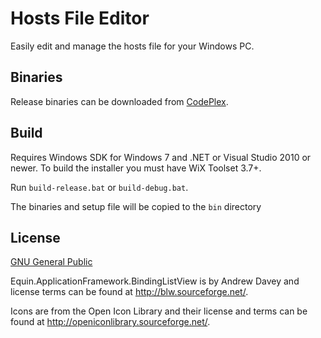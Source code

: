 # Hosts File Editor

Easily edit and manage the hosts file for your Windows PC. 

## Binaries

Release binaries can be downloaded from [CodePlex](http://hostsfileeditor.codeplex.com/).

## Build

Requires Windows SDK for Windows 7 and .NET or Visual Studio 2010 or newer.  To build the installer you must have WiX Toolset 3.7+.

Run `build-release.bat` or `build-debug.bat`. 

The binaries and setup file will be copied to the `bin` directory

## License
 
[GNU General Public](http://www.gnu.org/licenses/)

Equin.ApplicationFramework.BindingListView is by Andrew Davey and license
terms can be found at
<http://blw.sourceforge.net/>.

Icons are from the Open Icon Library and their license and terms can be found at
<http://openiconlibrary.sourceforge.net/>.



